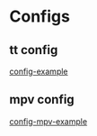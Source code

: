 # Configs

## tt config

[config-example](configs/config-example)

## mpv config

[config-mpv-example](configs/config-mpv-example)

